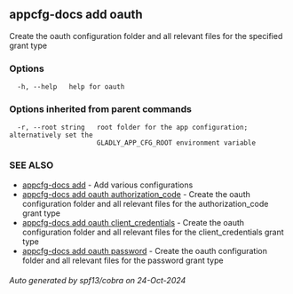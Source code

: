 ## appcfg-docs add oauth

Create the oauth configuration folder and all relevant files for the specified grant type

### Options

```
  -h, --help   help for oauth
```

### Options inherited from parent commands

```
  -r, --root string   root folder for the app configuration; alternatively set the
                      GLADLY_APP_CFG_ROOT environment variable
```

### SEE ALSO

* [appcfg-docs add](appcfg-docs_add.md)	 - Add various configurations
* [appcfg-docs add oauth authorization_code](appcfg-docs_add_oauth_authorization_code.md)	 - Create the oauth configuration folder and all relevant files for the authorization_code grant type
* [appcfg-docs add oauth client_credentials](appcfg-docs_add_oauth_client_credentials.md)	 - Create the oauth configuration folder and all relevant files for the client_credentials grant type
* [appcfg-docs add oauth password](appcfg-docs_add_oauth_password.md)	 - Create the oauth configuration folder and all relevant files for the password grant type

###### Auto generated by spf13/cobra on 24-Oct-2024
